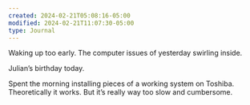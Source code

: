 ```yaml
---
created: 2024-02-21T05:08:16-05:00
modified: 2024-02-21T11:07:30-05:00
type: Journal
---
```


Waking up too early. The computer issues of yesterday swirling inside.

Julian’s  birthday today.

Spent the morning installing pieces of a working system on Toshiba. Theoretically it works. But it’s really way too slow and cumbersome.
